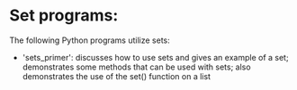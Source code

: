 # Set programs:

The following Python programs utilize sets:
- 'sets_primer': discusses how to use sets and gives an example of a set; demonstrates some methods that can be used with sets; also demonstrates the use of the set() function on a list
